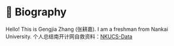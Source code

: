 # 🤵 Biography

Hello! This is Gengjia Zhang (张耕嘉). I am a freshman from  Nankai University.
个人总结南开计网自救资料：[NKUCS-Data](https://github.com/zgjTabito/NKUCSdata)
